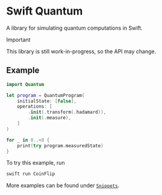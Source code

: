 # Swift Quantum

A library for simulating quantum computations in Swift.

> [!IMPORTANT]
> This library is still work-in-progress, so the API may change.

## Example

```swift
import Quantum

let program = QuantumProgram(
    initialState: [false],
    operations: [
        .init(.transform(.hadamard)),
        .init(.measure),
    ]
)

for _ in 0..<8 {
    print(try program.measuredState)
}
```

To try this example, run

```sh
swift run CoinFlip
```

More examples can be found under [`Snippets`](Snippets).
